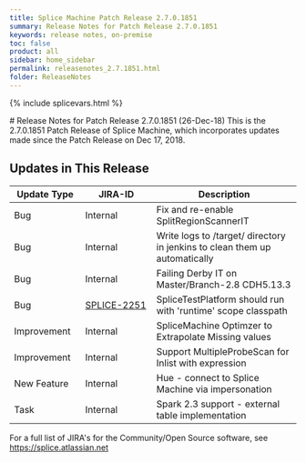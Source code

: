 ```yaml
---
title: Splice Machine Patch Release 2.7.0.1851
summary: Release Notes for Patch Release 2.7.0.1851
keywords: release notes, on-premise
toc: false
product: all
sidebar: home_sidebar
permalink: releasenotes_2.7.1851.html
folder: ReleaseNotes
---
```

{% include splicevars.html %}
<section>
<div class="TopicContent" data-swiftype-index="true" markdown="1">
# Release Notes for Patch Release 2.7.0.1851 (26-Dec-18)
This is the 2.7.0.1851 Patch Release of Splice Machine, which incorporates updates made since the Patch Release on Dec 17, 2018.

## Updates in This Release
<table>
    <col width="125px" />
    <col width="125px" />
    <col />
    <thead>
        <tr>
            <th>Update Type</th>
            <th>JIRA-ID</th>
            <th>Description</th>
        </tr>
    </thead>
    <tbody>
        <tr>
            <td>Bug</td>
            <td>Internal</td>
            <td>Fix and re-enable SplitRegionScannerIT</td>
        </tr>
        <tr>
            <td>Bug</td>
            <td>Internal</td>
            <td>Write logs to /target/ directory in jenkins to clean them up automatically</td>
        </tr>
        <tr>
            <td>Bug</td>
            <td>Internal</td>
            <td>Failing Derby IT on Master/Branch-2.8 CDH5.13.3</td>
        </tr>
        <tr>
            <td>Bug</td>
            <td><a href="https://splice.atlassian.net/browse/SPLICE-2251" target="_blank">SPLICE-2251</a></td>
            <td>SpliceTestPlatform should run with 'runtime' scope classpath</td>
        </tr>
        <tr>
            <td>Improvement</td>
            <td>Internal</td>
            <td>SpliceMachine Optimzer to Extrapolate Missing values</td>
        </tr>
        <tr>
            <td>Improvement</td>
            <td>Internal</td>
            <td>Support MultipleProbeScan for Inlist with expression</td>
        </tr>
        <tr>
            <td>New Feature</td>
            <td>Internal</td>
            <td>Hue - connect to Splice Machine via impersonation</td>
        </tr>
        <tr>
            <td>Task</td>
            <td>Internal</td>
            <td>Spark 2.3 support - external table implementation</td>
        </tr>
    </tbody>
</table>

For a full list of JIRA's for the Community/Open Source software, see <https://splice.atlassian.net>

</div>
</section>
